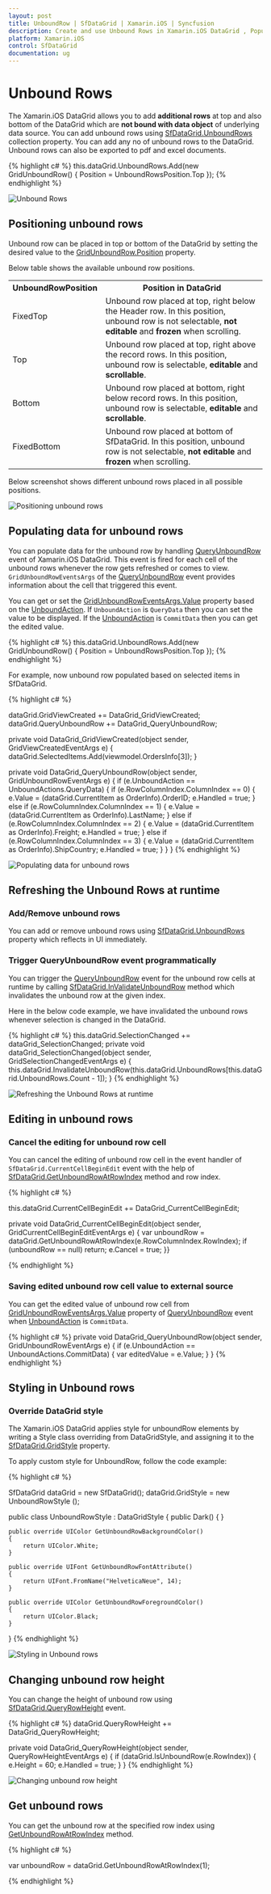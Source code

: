 ```yaml
---
layout: post
title: UnboundRow | SfDataGrid | Xamarin.iOS | Syncfusion
description: Create and use Unbound Rows in Xamarin.iOS DataGrid , Populate data for unbound rows using event.
platform: Xamarin.iOS
control: SfDataGrid
documentation: ug
---
```


# Unbound Rows 

The Xamarin.iOS DataGrid allows you to add **additional rows** at top and also bottom of the DataGrid which are **not bound with data object** of underlying data source. You can add unbound rows using [SfDataGrid.UnboundRows](https://help.syncfusion.com/cr/xamarin-ios/Syncfusion.SfDataGrid.UnboundRows.html) collection property. You can add any no of unbound rows to the DataGrid. Unbound rows can also be exported to pdf and excel documents.


{% highlight c# %}
this.dataGrid.UnboundRows.Add(new GridUnboundRow() { Position = UnboundRowsPosition.Top });
{% endhighlight %}

![Unbound Rows](SfDataGrid_images\UnboundRows.png)


## Positioning unbound rows

Unbound row can be placed in top or bottom of the DataGrid by setting the desired value to the [GridUnboundRow.Position](https://help.syncfusion.com/cr/xamarin-ios/Syncfusion.SfDataGrid.GridUnboundRow.html#Syncfusion_SfDataGrid_GridUnboundRow_Position) property.

Below table shows the available unbound row positions.

<table>
<tr>
<th>
UnboundRowPosition
</th>
<th>
Position in DataGrid
</th>
</tr>
<tr>
<td>
FixedTop
</td>
<td>
Unbound row placed at top, right below the Header row. In this position, unbound row is not selectable, <b>not editable</b> and <b>frozen</b> when scrolling.
</td>
</tr>
<tr>
<td>
Top
</td>
<td>
Unbound row placed at top, right above the record rows. In this position, unbound row is selectable, <b>editable</b> and <b>scrollable</b>.
</td>
</tr>
<tr>
<td>
Bottom
</td>
<td>
Unbound row placed at bottom, right below record rows. In this position, unbound row is selectable, <b>editable</b> and <b>scrollable</b>.
</td>
</tr>
<tr>
<td>
FixedBottom
</td>
<td>
Unbound row placed at bottom of SfDataGrid. In this position, unbound row is not selectable, <b>not editable</b> and <b>frozen</b> when scrolling.
</td>
</tr>
</table>

Below screenshot shows different unbound rows placed in all possible positions.

![Positioning unbound rows](SfDataGrid_images\Positioning_unboundrows.png)

## Populating data for unbound rows

You can populate data for the unbound row by handling [QueryUnboundRow](https://help.syncfusion.com/cr/xamarin-ios/Syncfusion.SfDataGrid.SfDataGrid.html) event of Xamarin.iOS DataGrid. This event is fired for each cell of the unbound rows whenever the row gets refreshed or comes to view. 
`GridUnboundRowEventsArgs` of the [QueryUnboundRow](https://help.syncfusion.com/cr/xamarin-ios/Syncfusion.SfDataGrid.SfDataGrid.html) event provides information about the cell that triggered this event.

You can get or set the [GridUnboundRowEventsArgs.Value](https://help.syncfusion.com/cr/xamarin-ios/Syncfusion.SfDataGrid.GridUnboundRowEventArgs.html#Syncfusion_SfDataGrid_GridUnboundRowEventArgs_Value) property based on the [UnboundAction](https://help.syncfusion.com/cr/xamarin-ios/Syncfusion.SfDataGrid.GridUnboundRowEventArgs.html#Syncfusion_SfDataGrid_GridUnboundRowEventArgs_UnboundAction). If `UnboundAction` is `QueryData` then you can set the value to be displayed. If the [UnboundAction](https://help.syncfusion.com/cr/xamarin-ios/Syncfusion.SfDataGrid.GridUnboundRowEventArgs.html#Syncfusion_SfDataGrid_GridUnboundRowEventArgs_UnboundAction) is `CommitData` then you can get the edited value.

{% highlight c# %}
this.dataGrid.UnboundRows.Add(new GridUnboundRow() { Position = UnboundRowsPosition.Top });
{% endhighlight %}

For example, now unbound row populated based on selected items in SfDataGrid.


{% highlight c# %}

dataGrid.GridViewCreated += DataGrid_GridViewCreated;
dataGrid.QueryUnboundRow += DataGrid_QueryUnboundRow;

private void DataGrid_GridViewCreated(object sender, GridViewCreatedEventArgs e)
{
    dataGrid.SelectedItems.Add(viewmodel.OrdersInfo[3]);
}

private void DataGrid_QueryUnboundRow(object sender, GridUnboundRowEventArgs e)
{
    if (e.UnboundAction == UnboundActions.QueryData)
    {
        if (e.RowColumnIndex.ColumnIndex == 0)
        {
         e.Value = (dataGrid.CurrentItem as OrderInfo).OrderID;
         e.Handled = true;
        }
        else if (e.RowColumnIndex.ColumnIndex == 1)
        {
         e.Value = (dataGrid.CurrentItem as OrderInfo).LastName;
        }
        else if (e.RowColumnIndex.ColumnIndex == 2)
        {
          e.Value = (dataGrid.CurrentItem as OrderInfo).Freight;
          e.Handled = true;
        }
        else if (e.RowColumnIndex.ColumnIndex == 3)
        {
           e.Value = (dataGrid.CurrentItem as OrderInfo).ShipCountry;
           e.Handled = true;
        }
    }
}
{% endhighlight %}

![Populating data for unbound rows](SfDataGrid_images\PopulatingUnboundRow.png)

## Refreshing the Unbound Rows at runtime


### Add/Remove unbound rows

You can add or remove unbound rows using [SfDataGrid.UnboundRows](https://help.syncfusion.com/cr/xamarin-ios/Syncfusion.SfDataGrid.UnboundRows.html) property which reflects in UI immediately.
 
### Trigger QueryUnboundRow event programmatically
 
You can trigger the [QueryUnboundRow](https://help.syncfusion.com/cr/xamarin-ios/Syncfusion.SfDataGrid.SfDataGrid.html#Syncfusion_SfDataGrid_SfDataGrid_QueryUnboundRow) event for the unbound row cells at runtime by calling [SfDataGrid.InValidateUnboundRow](https://help.syncfusion.com/cr/xamarin-ios/Syncfusion.SfDataGrid.SfDataGrid.html#Syncfusion_SfDataGrid_SfDataGrid_InvalidateUnboundRow_Syncfusion_SfDataGrid_GridUnboundRow_System_Boolean_) method which invalidates the unbound row at the given index.

Here in the below code example, we have invalidated the unbound rows whenever selection is changed in the DataGrid.

{% highlight c# %}
this.dataGrid.SelectionChanged += dataGrid_SelectionChanged;
private void dataGrid_SelectionChanged(object sender, GridSelectionChangedEventArgs e)
{
    this.dataGrid.InvalidateUnboundRow(this.dataGrid.UnboundRows[this.dataGrid.UnboundRows.Count - 1]);
}
{% endhighlight %}

![Refreshing the Unbound Rows at runtime](SfDataGrid_images\UnboundRowRuntime.png)

## Editing in unbound rows

### Cancel the editing for unbound row cell

You can cancel the editing of unbound row cell in the event handler of  `SfDataGrid.CurrentCellBeginEdit` event with the help of [SfDataGrid.GetUnboundRowAtRowIndex](https://help.syncfusion.com/cr/xamarin-ios/Syncfusion.SfDataGrid.GridIndexResolver.html#Syncfusion_SfDataGrid_GridIndexResolver_GetUnboundRowAtRowIndex_Syncfusion_SfDataGrid_SfDataGrid_System_Int32_) method and row index.

{% highlight c# %}

this.dataGrid.CurrentCellBeginEdit += DataGrid_CurrentCellBeginEdit;

private void DataGrid_CurrentCellBeginEdit(object sender, GridCurrentCellBeginEditEventArgs e)
{
    var unboundRow = dataGrid.GetUnboundRowAtRowIndex(e.RowColumnIndex.RowIndex);
    if (unboundRow == null)
        return;
    e.Cancel = true;
}}

{% endhighlight %}

### Saving edited unbound row cell value to external source

You can get the edited value of unbound row cell from [GridUnboundRowEventsArgs.Value](https://help.syncfusion.com/cr/xamarin-ios/Syncfusion.SfDataGrid.GridUnboundRowEventArgs.html#Syncfusion_SfDataGrid_GridUnboundRowEventArgs_Value) property of [QueryUnboundRow](https://help.syncfusion.com/cr/xamarin-ios/Syncfusion.SfDataGrid.SfDataGrid.html) event when [UnboundAction](https://help.syncfusion.com/cr/xamarin-ios/Syncfusion.SfDataGrid.GridUnboundRowEventArgs.html#Syncfusion_SfDataGrid_GridUnboundRowEventArgs_UnboundAction) is `CommitData`.


{% highlight c# %}
 private void DataGrid_QueryUnboundRow(object sender, GridUnboundRowEventArgs e)
{
    if (e.UnboundAction == UnboundActions.CommitData)
    {
       var editedValue = e.Value;
    }
}
{% endhighlight %}

## Styling in Unbound rows

### Override DataGrid style
The Xamarin.iOS DataGrid applies style for unboundRow elements by writing a Style class overriding from DataGridStyle, and assigning it to the [SfDataGrid.GridStyle](https://help.syncfusion.com/cr/xamarin-ios/Syncfusion.SfDataGrid.SfDataGrid.html#Syncfusion_SfDataGrid_SfDataGrid_GridStyle) property.

To apply custom style for UnboundRow, follow the code example:

{% highlight c# %}

SfDataGrid dataGrid = new SfDataGrid();
dataGrid.GridStyle = new UnboundRowStyle ();

public class UnboundRowStyle : DataGridStyle
{
    public Dark()
    {
    }

    public override UIColor GetUnboundRowBackgroundColor()
    {
        return UIColor.White;
    }

    public override UIFont GetUnboundRowFontAttribute()
    {
        return UIFont.FromName("HelveticaNeue", 14);
    }

    public override UIColor GetUnboundRowForegroundColor()
    {
        return UIColor.Black;
    }
}
{% endhighlight %}

![Styling in Unbound rows](SfDataGrid_images\UnboundRowStyle.png)


## Changing unbound row height

You can change the height of unbound row using [SfDataGrid.QueryRowHeight](https://help.syncfusion.com/cr/xamarin-ios/Syncfusion.SfDataGrid.SfDataGrid.html) event.


{% highlight c# %}
dataGrid.QueryRowHeight += DataGrid_QueryRowHeight;      

private void DataGrid_QueryRowHeight(object sender, QueryRowHeightEventArgs e)
{
    if (dataGrid.IsUnboundRow(e.RowIndex))
    {
        e.Height = 60;
        e.Handled = true;
    }
}
{% endhighlight %}

![Changing unbound row height](SfDataGrid_images\UnboundRowHeight.png)

## Get unbound rows

You can get the unbound row at the specified row index using [GetUnboundRowAtRowIndex](https://help.syncfusion.com/cr/xamarin-ios/Syncfusion.SfDataGrid.GridIndexResolver.html#Syncfusion_SfDataGrid_GridIndexResolver_GetUnboundRowAtRowIndex_Syncfusion_SfDataGrid_SfDataGrid_System_Int32_) method.

{% highlight c# %}

var unboundRow = dataGrid.GetUnboundRowAtRowIndex(1);

{% endhighlight %}

